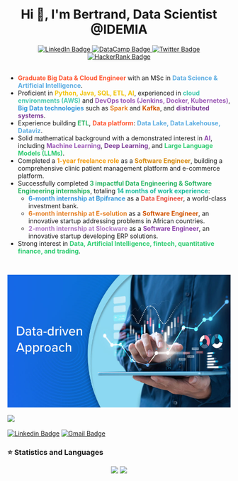 
<div id="badges" align="center">
  <h1 >Hi 👋, I'm Bertrand, Data Scientist @IDEMIA</h1>
  <a href="https://www.linkedin.com/in/tounwendsida-bertrand-kafando/">
    <img src="https://img.shields.io/badge/LinkedIn-blue?style=for-the-badge&logo=linkedin&logoColor=white" alt="LinkedIn Badge"/>
  </a>
  <a href="https://www.datacamp.com/portfolio/bertodev">
    <img src=https://img.shields.io/badge/DATACAMP-%23000000.svg?style=for-the-badge&logo=datacamp&logoColor=#FF7139 alt="DataCamp Badge"/>
  </a>
  <a href="https://twitter.com/Kafbertrand">
    <img src="https://img.shields.io/badge/Twitter-blue?style=for-the-badge&logo=twitter&logoColor=white" alt="Twitter Badge"/>
  </a>
  <a>
    <a href="https://www.hackerrank.com/profile/bertrandkafando1">
    <img src="https://img.shields.io/badge/-Hackerrank-2EC866?logo=HackerRank&logoColor=white" alt="HackerRank Badge"/>
  </a>
</div>
 </br>

<ul>
  <li><strong style="color:#FF5733;">Graduate Big Data & Cloud Engineer</strong> with an MSc in <strong style="color:#5DADE2;">Data Science & Artificial Intelligence</strong>.</li>
  <li>Proficient in <strong style="color:#F1C40F;">Python, Java, SQL, ETL, AI</strong>, experienced in <strong style="color:#48C9B0;">cloud environments (AWS)</strong> and <strong style="color:#9B59B6;">DevOps tools (Jenkins, Docker, Kubernetes)</strong>, <strong style="color:#3498DB;">Big Data technologies</strong> such as <strong style="color:#E67E22;">Spark</strong> and <strong style="color:#D35400;">Kafka</strong>, and <strong style="color:#7D3C98;">distributed systems</strong>.</li>
  <li>Experience building <strong style="color:#28B463;">ETL</strong>, <strong style="color:#FF5733;">Data platform</strong>: <strong style="color:#5DADE2;">Data Lake, Data Lakehouse, Dataviz</strong>.</li>
  <li>Solid mathematical background with a demonstrated interest in <strong style="color:#8E44AD;">AI</strong>, including <strong style="color:#9B59B6;">Machine Learning</strong>, <strong style="color:#7D3C98;">Deep Learning</strong>, and <strong style="color:#2ECC71;">Large Language Models (LLMs)</strong>.</li>
  <li>Completed a <strong style="color:#F39C12;">1-year freelance role</strong> as a <strong style="color:#D68910;">Software Engineer</strong>, building a comprehensive clinic patient management platform and e-commerce platform.</li>
  <li>Successfully completed <strong style="color:#28B463;">3 impactful Data Engineering & Software Engineering internships</strong>, totaling <strong style="color:#1ABC9C;">14 months of work experience</strong>:
    <ul>
      <li><strong style="color:#3498DB;">6-month internship at Bpifrance</strong> as a <strong style="color:#E74C3C;">Data Engineer</strong>, a world-class investment bank.</li>
      <li><strong style="color:#E67E22;">6-month internship at E-solution</strong> as a <strong style="color:#D35400;">Software Engineer</strong>, an innovative startup addressing problems in African countries.</li>
      <li><strong style="color:#AF7AC5;">2-month internship at Slockware</strong> as a <strong style="color:#8E44AD;">Software Engineer</strong>, an innovative startup developing ERP solutions.</li>
    </ul>
  </li>
  <li>Strong interest in <strong style="color:#2ECC71;">Data, Artificial Intelligence, fintech, quantitative finance, and trading</strong>.</li>
</ul>

</br>


    
  <p align="center"><img  src="DD2.jpg" width="600" height="300"/></p>

<p align="left"> <img src="https://komarev.com/ghpvc/?username=BertrandKafando&label=Profile%20views&color=0e75b6&style=flat" /> </p>
<div> 
  
  [![Linkedin Badge](https://img.shields.io/badge/-bertrandkafando-blue?style=flat-square&logo=Linkedin&logoColor=white&link=https://www.linkedin.com/in/tounwendsida-bertrand-kafando/)](https://www.linkedin.com/in/tounwendsida-bertrand-kafando-010776290/) [![Gmail Badge](https://img.shields.io/badge/-bertrandkafando07@gmail.com-c14438?style=flat-square&logo=Gmail&logoColor=white&link=mailto:bertrandkafando07@gmail.com)](mailto:bertrandkafando07@gmail.com) 

  


### ⭐ Statistics and Languages
   
<p align="center">
  <img height="150px" src="https://github-readme-stats.vercel.app/api/top-langs/?username=BertrandKafando&layout=compact" />
  <img height="150px" src="https://github-readme-streak-stats.herokuapp.com/?user=BertrandKafando&theme=tokyonight" />
</p>



